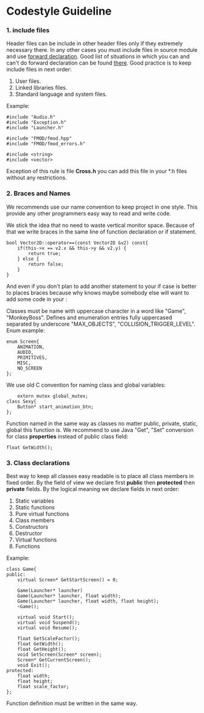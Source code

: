 # Codestyle Guideline
### 1. include files
Header files can be include in other header files only if they extremely necessary there. In any other cases you must include files in source module and use [forward declaration](https://en.wikipedia.org/wiki/Forward_declaration). Good list of situations in which you can and can't do forward declaration can be found [there](http://stackoverflow.com/questions/553682/when-can-i-use-a-forward-declaration). Good practice is to keep include files in next order:
1. User files.
2. Linked libraries files.
3. Standard language and system files.

Example:
```
#include "Audio.h"
#include "Exception.h"
#include "Launcher.h"

#include "FMOD/fmod.hpp"
#include "FMOD/fmod_errors.h"

#include <string>
#include <vector>
```
Exception of this rule is file **Cross.h** you can add this file in your *.h files without any restrictions.

### 2. Braces and Names
We recommends use our name convention to keep project in one style. This provide any other programmers easy way to read and write code. 

We stick the idea that no need to waste vertical monitor space. Because of that we write braces in the same line of function declaration or if statement. 
```
bool Vector2D::operator==(const Vector2D &v2) const{
	if(this->x == v2.x && this->y && v2.y) {
		return true;
	} else {
		return false;
	}
}
```
And even if you don\'t plan to add another statement to your if case is better to places braces because why knows maybe somebody else will want to add some code in your :

Classes must be name with uppercase character in a word like "Game", "MonkeyBoss". Defines and enumeration entries fully uppercased separated by underscore "MAX_OBJECTS", "COLLISION_TRIGGER_LEVEL". Enum example:
```
enum Screen{
	ANIMATION,
	AUDIO,
	PRIMITIVES,
	MISC,
	NO_SCREEN
};
```
We use old C convention for naming class and global variables:
```
    extern mutex global_mutex;
class Sexy{
    Button* start_animation_btn;
};
```

Function named in the same way as classes no matter public, private, static, global this function is. We recommend to use Java "Get", "Set" conversion for class **properties** instead of public class field:
```
float GetWidth();
```

### 3. Class declarations
Best way to keep all classes easy readable is to place all class members in fixed order. By the field of view we declare first **public** then **protected** then **private** fields. By the logical meaning we declare fields in next order:
1. Static variables
2. Static functions
3. Pure virtual functions
4. Class members
5. Constructors
6. Destructor
7. Virtual functions
8. Functions

Example:
```
class Game{
public:
	virtual Screen* GetStartScreen() = 0;
	
	Game(Launcher* launcher)
	Game(Launcher* launcher, float width);
	Game(Launcher* launcher, float width, float height);
	~Game();
	
	virtual void Start();
	virtual void Suspend();
	virtual void Resume();
	
	float GetScaleFactor();
	float GetWidth();
	float GetHeight();
	void SetScreen(Screen* screen);
	Screen* GetCurrentScreen();
    void Exit();
protected:
	float width;
	float height;
	float scale_factor;
};
```

Function definition must be written in the same way.
